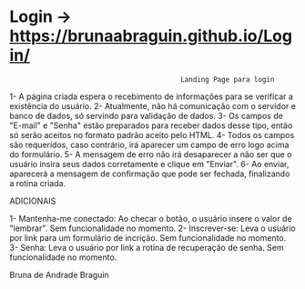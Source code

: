 # Login -> https://brunaabraguin.github.io/Login/

                                              Landing Page para login

1- A página criada espera o recebimento de informações para se verificar a existência do usuário.
2- Atualmente, não há comunicação com o servidor e banco de dados, só servindo para validação de dados.
3- Os campos de "E-mail" e "Senha" estão preparados para receber dados desse tipo, então só serão aceitos no formato padrão aceito pelo HTML.
4- Todos os campos são requeridos, caso contrário, irá aparecer um campo de erro logo acima do formulário.
5- A mensagem de erro não irá desaparecer a não ser que o usuário insira seus dados corretamente e clique em "Enviar".
6- Ao enviar, aparecerá a mensagem de confirmação que pode ser fechada, finalizando a rotina criada.

ADICIONAIS

1- Mantenha-me conectado: Ao checar o botão, o usuário insere o valor de "lembrar". Sem funcionalidade no momento.
2- Inscrever-se: Leva o usuário por link para um formulário de incrição. Sem funcionalidade no momento.
3- Senha: Leva o usuário por link a rotina de recuperação de senha. Sem funcionalidade no momento.

Bruna de Andrade Braguin
